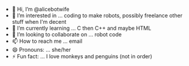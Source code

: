 - 👋 Hi, I’m @alicebotwife
- 👀 I’m interested in ... coding to make robots, possibly freelance other stuff when I'm decent
- 🌱 I’m currently learning ... C then C++ and maybe HTML
- 💞️ I’m looking to collaborate on ... robot code 
- 📫 How to reach me ... email
- 😄 Pronouns: ... she/her
- ⚡ Fun fact: ... I love monkeys and penguins (not in order)

<!---
botwife-alice/botwife-alice is a ✨ special ✨ repository because its `README.md` (this file) appears on your GitHub profile.
You can click the Preview link to take a look at your changes.
--->
